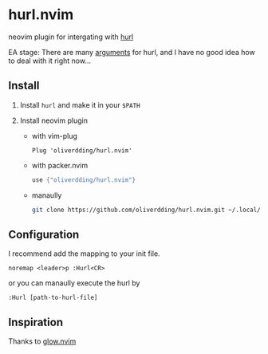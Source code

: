 # hurl.nvim

neovim plugin for intergating with [hurl](https://hurl.dev/)

EA stage: There are many [arguments](https://hurl.dev/docs/man-page.html) for hurl, and I have no good idea how to deal with it right now...

## Install

1. Install `hurl` and make it in your `$PATH`

2. Install neovim plugin

    * with vim-plug

      ```vim
      Plug 'oliverdding/hurl.nvim'
      ```

    * with packer.nvim

      ```lua
      use {"oliverdding/hurl.nvim"}
      ```

    * manaully

      ```bash
      git clone https://github.com/oliverdding/hurl.nvim.git ~/.local/share/nvim/site/pack/hurl.nvim
      ```

## Configuration

I recommend add the mapping to your init file.

```
noremap <leader>p :Hurl<CR>
```

or you can manaully execute the hurl by

```vim
:Hurl [path-to-hurl-file]
```

## Inspiration

Thanks to [glow.nvim](https://github.com/ellisonleao/glow.nvim)
